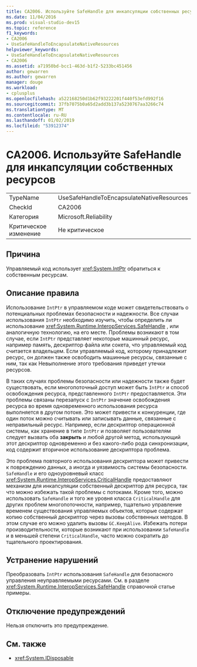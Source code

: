 ```yaml
---
title: CA2006. Используйте SafeHandle для инкапсуляции собственных ресурсов
ms.date: 11/04/2016
ms.prod: visual-studio-dev15
ms.topic: reference
f1_keywords:
- CA2006
- UseSafeHandleToEncapsulateNativeResources
helpviewer_keywords:
- UseSafeHandleToEncapsulateNativeResources
- CA2006
ms.assetid: a71950bd-bcc1-463d-b1f2-5233bc451456
author: gewarren
ms.author: gewarren
manager: douge
ms.workload:
- cplusplus
ms.openlocfilehash: a522168250d1b62f93222201f440f53efd992f16
ms.sourcegitcommit: 37fb7075b0a65d2add3b137a5230767aa3266c74
ms.translationtype: MT
ms.contentlocale: ru-RU
ms.lasthandoff: 01/02/2019
ms.locfileid: "53912374"
---
```

# <a name="ca2006-use-safehandle-to-encapsulate-native-resources"></a>CA2006. Используйте SafeHandle для инкапсуляции собственных ресурсов

|||
|-|-|
|TypeName|UseSafeHandleToEncapsulateNativeResources|
|CheckId|CA2006|
|Категория|Microsoft.Reliability|
|Критическое изменение|Не критическое|

## <a name="cause"></a>Причина
 Управляемый код использует <xref:System.IntPtr> обратиться к собственным ресурсам.

## <a name="rule-description"></a>Описание правила
 Использование `IntPtr` в управляемом коде может свидетельствовать о потенциальных проблемах безопасности и надежности. Все случаи использования `IntPtr` необходимо изучить, чтобы определить ли использование <xref:System.Runtime.InteropServices.SafeHandle> , или аналогичную технологию, на его месте. Проблемы возникают в том случае, если `IntPtr` представляет некоторые машинный ресурс, например память, дескриптор файла или сокета, что управляемый код считается владельцем. Если управляемый код, которому принадлежит ресурс, он должен также освободить машинные ресурсы, связанные с ним, так как Невыполнение этого требования приведет утечки ресурсов.

 В таких случаях проблемы безопасности или надежности также будет существовать, если многопоточный доступ может быть `IntPtr` и способ освобождения ресурса, представленного `IntPtr` предоставляется. Эти проблемы связаны перезапуск с `IntPtr` значение освобождения ресурса во время одновременного использования ресурса выполняется в другом потоке. Это может привести к конкуренции, где один поток можно считывать или записывать данные, связанные с неправильный ресурс. Например, если дескриптор операционной системы, как хранение в типе `IntPtr` и позволяет пользователям следует вызвать оба **закрыть** и любой другой метод, использующий этот дескриптор одновременно и без какого-либо рода синхронизации, код содержит вторичное использование дескриптора проблема.

 Это проблема повторного использования дескриптора может привести к повреждению данных, а иногда и уязвимость системы безопасности. `SafeHandle` и его одноуровневый класс <xref:System.Runtime.InteropServices.CriticalHandle> предоставляют механизм для инкапсуляции собственный дескриптор для ресурса, так что можно избежать такой проблемы с потоками. Кроме того, можно использовать `SafeHandle` и того же уровня класса `CriticalHandle` для других проблем многопоточности, например, тщательно управление временем существования управляемых объектов, которые содержат копию собственный дескриптор через вызовы собственных методов. В этом случае его можно удалить вызовы `GC.KeepAlive`. Избежать потери производительности, которые возникают при использовании `SafeHandle` и в меньшей степени `CriticalHandle`, часто можно сократить до тщательного проектирования.

## <a name="how-to-fix-violations"></a>Устранение нарушений

Преобразовать `IntPtr` использования `SafeHandle` для безопасного управления неуправляемыми ресурсами. См. в разделе <xref:System.Runtime.InteropServices.SafeHandle> справочной статье примеры.

## <a name="when-to-suppress-warnings"></a>Отключение предупреждений

Нельзя отключить это предупреждение.

## <a name="see-also"></a>См. также

- <xref:System.IDisposable>